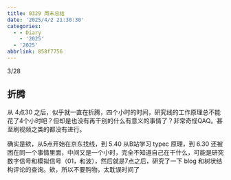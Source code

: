 ```yaml
---
title: 0329 周末总结
date: '2025/4/2 21:30:30'
categories:
  - - Diary
    - '2025'
  - '2025'
abbrlink: 858f7756
---
```



3/28
## 折腾
从 4点30 之后，似乎就一直在折腾，四个小时的时间，研究线的工作原理总不能花了4个小时吧？但却是也没有再干别的什么有意义的事情了？非常奇怪QAQ。甚至刷视频之类的都没有进行。

确实是欸，从5点开始在京东找线，到 5.40 从B站学习 typec 原理，到 6.30 还被困在同一个事情里面，中间又是一个小时，完全不知道自己在干什么，可能是研究 数字信号和模拟信号（01，和波），然后就是7点之后，研究了一下 blog 和树状结构评论的查询。欸，所以不要购物，太耽误时间了
